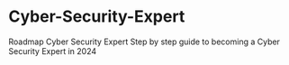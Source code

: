 # Cyber-Security-Expert
Roadmap Cyber Security Expert Step by step guide to becoming a Cyber Security Expert in 2024
